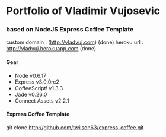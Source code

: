 # Portfolio of Vladimir Vujosevic 
### based on NodeJS Express Coffee Template

custom domain : (http://vladvuj.com) (done)
heroku url : http://vladvuj.herokuapp.com (done)



#### Gear

* Node v0.6.17
* Express v3.0.0rc2
* CoffeeScript! v1.3.3
* Jade v0.26.0
* Connect Assets v2.2.1

#### Express Coffee Template

git clone http://github.com/twilson63/express-coffee.git 
